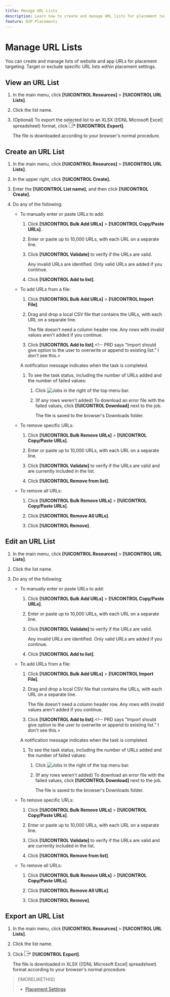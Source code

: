 ```yaml
---
title: Manage URL Lists
description: Learn how to create and manage URL lists for placement targeting.
feature: DSP Placements
---
```

# Manage URL Lists

<!-- Need to add info/links to this from placement settings once lists are available for targeting/exclusion on the Sites tab (not there as of 6/17) -->

You can create and manage lists of website and app URLs for placement targeting. Target or exclude specific URL lists within placement settings.

## View an URL List

1. In the main menu, click **[!UICONTROL Resources]** > **[!UICONTROL URL Lists]**.

1. Click the list name.

1. (Optional) To export the selected list to an XLSX ([!DNL Microsoft Excel] spreadsheet) format, click ![Export](/help/dsp/assets/export.png "Export") **[!UICONTROL Export]**.

   The file is downloaded according to your browser's normal procedure.

## Create an URL List

1. In the main menu, click **[!UICONTROL Resources]** > **[!UICONTROL URL Lists]**.

1. In the upper right, click **[!UICONTROL Create].**

1. Enter the **[!UICONTROL List name]**, and then click **[!UICONTROL Create].**

1. Do any of the following:

   * To manually enter or paste URLs to add:

     1. Click **[!UICONTROL Bulk Add URLs]** > **[!UICONTROL Copy/Paste URLs]**.

     1. Enter or paste up to 10,000 URLs, with each URL on a separate line.

     1. Click **[!UICONTROL Validate]** to verify if the URLs are valid.

        Any invalid URLs are identified. Only valid URLs are added if you continue.

     1. Click **[!UICONTROL Add to list]**.

   * To add URLs from a file:

     1. Click **[!UICONTROL Bulk Add URLs]** > **[!UICONTROL Import File]**.

     1. Drag and drop a local CSV file that contains the URLs, with each URL on a separate line.

        The file doesn't need a column header row. Any rows with invalid values aren't added if you continue.

     1. Click **[!UICONTROL Add to list]**.<!-- PRD says "Import should give option to the user to overwrite or append to existing list." I don't see this.>
     
       A notification message indicates when the task is completed.
       
     1. To see the task status, including the number of URLs added and the number of failed values:
     
        1. Click ![Jobs](/help/dsp/assets/downloads.png) in the right of the top menu bar.
        
        1. (If any rows weren't added) To download an error file with the failed values, click **[!UICONTROL Download]** next to the job.
        
           The file is saved to the browser's Downloads folder.

   * To remove specific URLs:

     1. Click **[!UICONTROL Bulk Remove URLs]** > **[!UICONTROL Copy/Paste URLs]**.

     1. Enter or paste up to 10,000 URLs, with each URL on a separate line.

     1. Click **[!UICONTROL Validate]** to verify if the URLs are valid and are currently included in the list.

     1. Click **[!UICONTROL Remove from list]**.

   * To remove all URLs:

     1.  Click **[!UICONTROL Bulk Remove URLs]** > **[!UICONTROL Copy/Paste URLs]**.

     1. Click **[!UICONTROL Remove All URLs]**.
     
     1. Click **[!UICONTROL Remove]**.

## Edit an URL List

1. In the main menu, click **[!UICONTROL Resources]** > **[!UICONTROL URL Lists]**.

1. Click the list name.

1. Do any of the following:

   * To manually enter or paste URLs to add:

     1. Click **[!UICONTROL Bulk Add URLs]** > **[!UICONTROL Copy/Paste URLs]**.

     1. Enter or paste up to 10,000 URLs, with each URL on a separate line.

     1. Click **[!UICONTROL Validate]** to verify if the URLs are valid.

        Any invalid URLs are identified. Only valid URLs are added if you continue.

     1. Click **[!UICONTROL Add to list]**.

   * To add URLs from a file:

     1. Click **[!UICONTROL Bulk Add URLs]** > **[!UICONTROL Import File]**.

     1. Drag and drop a local CSV file that contains the URLs, with each URL on a separate line.

        The file doesn't need a column header row. Any rows with invalid values aren't added if you continue.

     1. Click **[!UICONTROL Add to list]**.<!-- PRD says "Import should give option to the user to overwrite or append to existing list." I don't see this.>
     
       A notification message indicates when the task is completed.
       
     1. To see the task status, including the number of URLs added and the number of failed values:
     
        1. Click ![Jobs](/help/dsp/assets/downloads.png) in the right of the top menu bar.
        
        1. (If any rows weren't added) To download an error file with the failed values, click **[!UICONTROL Download]** next to the job.
        
           The file is saved to the browser's Downloads folder.

   * To remove specific URLs:

     1. Click **[!UICONTROL Bulk Remove URLs]** > **[!UICONTROL Copy/Paste URLs]**.

     1. Enter or paste up to 10,000 URLs, with each URL on a separate line.

     1. Click **[!UICONTROL Validate]** to verify if the URLs are valid and are currently included in the list.

     1. Click **[!UICONTROL Remove from list]**.

   * To remove all URLs:

     1.  Click **[!UICONTROL Bulk Remove URLs]** > **[!UICONTROL Copy/Paste URLs]**.

     1. Click **[!UICONTROL Remove All URLs]**.
     
     1. Click **[!UICONTROL Remove]**.

## Export an URL List

1. In the main menu, click **[!UICONTROL Resources]** > **[!UICONTROL URL Lists]**.

1. Click the list name.

1. Click ![Export](/help/dsp/assets/export.png "Export") **[!UICONTROL Export]**.

   The file is downloaded in XLSX ([!DNL Microsoft Excel] spreadsheet) format according to your browser's normal procedure.

<!-- Not available as of 6/17. If we add it, confirm all.

## Delete an URL List

1. In the main menu, click **[!UICONTROL Resources]** > **[!UICONTROL URL Lists]**.

1. Select the check box next to the list name.

1. Click **[!UICONTROL Delete]**.

1. In the confirmation message, click **[!UICONTROL Delete]**.
-->

<!-- any more related topics? -->

>[!MORELIKETHIS]
>
>* [Placement Settings](/help/dsp/campaign-management/placements/placement-settings.md)
